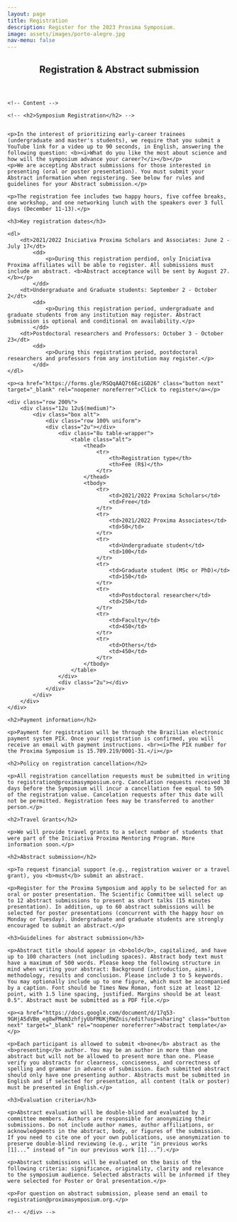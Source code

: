 ```yaml
---
layout: page
title: Registration
description: Register for the 2023 Proxima Symposium.
image: assets/images/porto-alegre.jpg
nav-menu: false
---
```


<!-- Main -->
<div id="main" class="alt">

<!-- One -->
<section id="one">
	<div class="inner">
	<header class="major">
		<h1>Registration & Abstract submission</h1>
	</header>

	<!-- Content -->
	
	<!-- <h2>Symposium Registration</h2> -->


	<p>In the interest of prioritizing early-career trainees (undergraduate and master's students), we require that you submit a YouTube link for a video up to 90 seconds, in English, answering the following question: <b><i>What do you like the most about science and how will the symposium advance your career?</i></b></p>
	<p>We are accepting Abstract submissions for those interested in presenting (oral or poster presentation). You must submit your Abstract information when registering. See below for rules and guidelines for your Abstract submission.</p>

	<p>The registration fee includes two happy hours, five coffee breaks, one workshop, and one networking lunch with the speakers over 3 full days (December 11-13).</p>

	<h3>Key registration dates</h3>

	<dl>
		<dt>2021/2022 Iniciativa Proxima Scholars and Associates: June 2 - July 17</dt>
			<dd>
				<p>During this registration perdiod, only Iniciativa Proxima affiliates will be able to register. All submissions must include an abstract. <b>Abstract acceptance will be sent by August 27.</b></p>
			</dd>
		<dt>Undergraduate and Graduate students: September 2 - October 2</dt>
			<dd>
				<p>During this registration period, undergraduate and graduate students from any institution may register. Abstract submission is optional and conditional on availability.</p>
			</dd>
		<dt>Postdoctoral researchers and Professors: October 3 - October 23</dt>
			<dd>
				<p>During this registration period, postdoctoral researchers and professors from any institution may register.</p>
			</dd>
	</dl>
	
	<p><a href="https://forms.gle/RSQqAAQ7t6EciGD26" class="button next" target="_blank" rel="noopener noreferrer">Click to register</a></p>

	<div class="row 200%">
		<div class="12u 12u$(medium)">
			<div class="box alt">
				<div class="row 100% uniform">
				<div class="2u"></div>
					<div class="8u table-wrapper">
						<table class="alt">
							<thead>
								<tr>
									<th>Registration type</th>
									<th>Fee (R$)</th>
								</tr>
							</thead>
							<tbody>
								<tr>
									<td>2021/2022 Proxima Scholars</td>
									<td>Free</td>
								</tr>
								<tr>
									<td>2021/2022 Proxima Associates</td>
									<td>50</td>
								</tr>
								<tr>
									<td>Undergraduate student</td>
									<td>100</td>
								</tr>
								<tr>
									<td>Graduate student (MSc or PhD)</td>
									<td>150</td>
								</tr>
								<tr>
									<td>Postdoctoral researcher</td>
									<td>250</td>
								</tr>
								<tr>
									<td>Faculty</td>
									<td>450</td>
								</tr>
								<tr>
									<td>Others</td>
									<td>450</td>
								</tr>
							</tbody>
						</table>
					</div>
					<div class="2u"></div>
				</div>
			</div>
		</div>
	</div>

	<h2>Payment information</h2>

	<p>Payment for registration will be through the Brazilian electronic payment system PIX. Once your registration is confirmed, you will receive an email with payment instructions. <br><i>The PIX number for the Proxima Symposium is 15.709.219/0001-31.</i></p>

	<h2>Policy on registration cancellation</h2>

	<p>All registration cancellation requests must be submitted in writing to registration@proximasymposium.org. Cancelation requests received 30 days before the Symposium will incur a cancellation fee equal to 50% of the registration value. Cancelation requests after this date will not be permitted. Registration fees may be transferred to another person.</p>
	
	<h2>Travel Grants</h2>

	<p>We will provide travel grants to a select number of students that were part of the Iniciativa Proxima Mentoring Program. More information soon.</p>

	<h2>Abstract submission</h2>

	<p>To request financial support (e.g., registration waiver or a travel grant), you <b>must</b> submit an abstract.

	<p>Register for the Proxima Symposium and apply to be selected for an oral or poster presentation. The Scientific Committee will select up to 12 abstract submissions to present as short talks (15 minutes presentation). In addition, up to 60 abstract submissions will be selected for poster presentations (concurrent with the happy hour on Monday or Tuesday). Undergraduate and graduate students are strongly encouraged to submit an abstract.</p>

	<h3>Guidelines for abstract submission</h3>

	<p>Abstract title should appear in <b>bold</b>, capitalized, and have up to 100 characters (not including spaces). Abstract body text must have a maximum of 500 words. Please keep the following structure in mind when writing your abstract: Background (introduction, aims), methodology, results and conclusion. Please include 3 to 5 keywords. You may optionally include up to one figure, which must be accompanied by a caption. Font should be Times New Roman, font size at least 12-point, with 1.5 line spacing, justified. Margins should be at least 0.5". Abstract must be submitted as a PDF file.</p>

	<p><a href="https://docs.google.com/document/d/17q53-9GHjA5dVBm_eg8wFMeN3zhfjyUbFMUKjRWZnis/edit?usp=sharing" class="button next" target="_blank" rel="noopener noreferrer">Abstract template</a></p>

	<p>Each participant is allowed to submit <b>one</b> abstract as the <b>presenting</b> author. You may be an author in more than one abstract but will not be allowed to present more than one. Please verify you abstracts for clearness, conciseness, and correctness of spelling and grammar in advance of submission. Each submitted abstract should only have one presenting author. Abstracts must be submitted in English and if selected for presentation, all content (talk or poster) must be presented in English.</p>

	<h3>Evaluation criteria</h3>

	<p>Abstract evaluation will be double-blind and evaluated by 3 committee members. Authors are responsible for anonymizing their submissions. Do not include author names, author affiliations, or acknowledgments in the abstract, body, or figures of the submission. If you need to cite one of your own publications, use anonymization to preserve double-blind reviewing (e.g., write "in previous works [1]...” instead of “in our previous work [1]...”).</p>

	<p>Abstract submissions will be evaluated on the basis of the following criteria: significance, originality, clarity and relevance to the symposium audience. Selected abstracts will be informed if they were selected for Poster or Oral presentation.</p>

	<p>For question on abstract submission, please send an email to registration@proximasymposium.org.</p>

	<!-- </div> -->
<!-- </section> -->
<!-- </div> -->